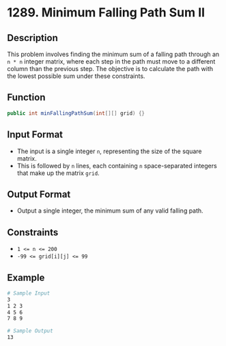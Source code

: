 # 1289. Minimum Falling Path Sum II

## Description

This problem involves finding the minimum sum of a falling path through an `n * n` integer matrix, where each step in the path must move to a different column than the previous step. The objective is to calculate the path with the lowest possible sum under these constraints.

## Function

```java
public int minFallingPathSum(int[][] grid) {}
```

## Input Format

- The input is a single integer `n`, representing the size of the square matrix.
- This is followed by `n` lines, each containing `n` space-separated integers that make up the matrix `grid`.

## Output Format

- Output a single integer, the minimum sum of any valid falling path.

## Constraints

- `1 <= n <= 200`
- `-99 <= grid[i][j] <= 99`

## Example

```bash
# Sample Input
3
1 2 3
4 5 6
7 8 9

# Sample Output
13
```
